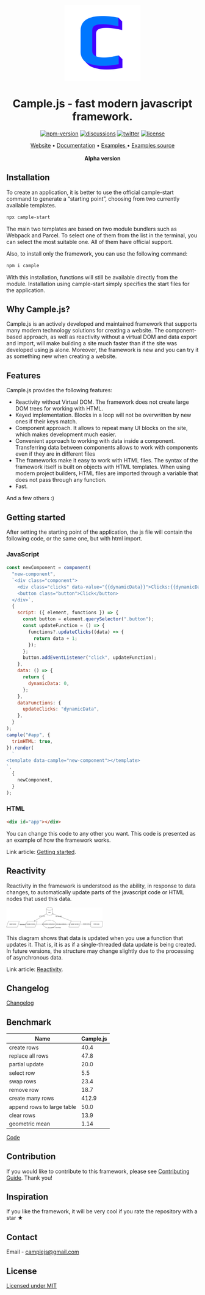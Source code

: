 <p align="center">
    <a href="https://www.npmjs.com/package/cample">
        <img width="200" height="200" src="https://github.com/Camplejs/media/blob/main/logo_transparent.png" alt="cample" >
    </a>
</p>
<h1 align="center">Cample.js - fast modern javascript framework.</h1>
<div align="center">

[![npm-version](https://img.shields.io/npm/v/cample?logo=npm&color=0183ff&style=for-the-badge)](https://www.npmjs.com/package/cample)
[![discussions](https://img.shields.io/badge/discussions-0183ff?style=for-the-badge&logo=github&labelColor=555555)](https://github.com/Camplejs/Cample.js/discussions)
[![twitter](https://img.shields.io/badge/twitter-0183ff?style=for-the-badge&logo=x&labelColor=555555)](https://twitter.com/Camplejs)
[![license](https://img.shields.io/npm/l/cample?color=0183ff&style=for-the-badge)](https://github.com/Camplejs/Cample.js/blob/main/LICENSE)

</div>

<div align="center"><a href="https://camplejs.github.io">Website</a> • <a href="https://camplejs.github.io/documentation/introduction.html">Documentation</a> • <a href="https://camplejs.github.io/examples.html"> Examples </a> • <a href="https://codepen.io/Camplejs">Examples source</a></div>
<br>

<div align="center"><b>Alpha version</b></div>

## Installation

To create an application, it is better to use the official cample-start command to generate a “starting point”, choosing from two currently available templates.

```bash
npx cample-start
```

The main two templates are based on two module bundlers such as Webpack and Parcel. To select one of them from the list in the terminal, you can select the most suitable one. All of them have official support.

Also, to install only the framework, you can use the following command:

```bash
npm i cample
```

With this installation, functions will still be available directly from the module. Installation using cample-start simply specifies the start files for the application.

## Why Cample.js?

Cample.js is an actively developed and maintained framework that supports many modern technology solutions for creating a website. The component-based approach, as well as reactivity without a virtual DOM and data export and import, will make building a site much faster than if the site was developed using js alone. Moreover, the framework is new and you can try it as something new when creating a website.

## Features

Cample.js provides the following features:

- Reactivity without Virtual DOM. The framework does not create large DOM trees for working with HTML.
- Keyed implementation. Blocks in a loop will not be overwritten by new ones if their keys match.
- Component approach. It allows to repeat many UI blocks on the site, which makes development much easier.
- Convenient approach to working with data inside a component. Transferring data between components allows to work with components even if they are in different files
- The frameworks make it easy to work with HTML files. The syntax of the framework itself is built on objects with HTML templates. When using modern project builders, HTML files are imported through a variable that does not pass through any function.
- Fast.

And a few others :)

## Getting started

After setting the starting point of the application, the js file will contain the following code, or the same one, but with html import.

### JavaScript

```javascript
const newComponent = component(
  "new-component",
  `<div class="component">
    <div class="clicks" data-value="{{dynamicData}}">Clicks:{{dynamicData}}</div>
    <button class="button">Click</button>
  </div>`,
  {
    script: ({ element, functions }) => {
      const button = element.querySelector(".button");
      const updateFunction = () => {
        functions?.updateClicks((data) => {
          return data + 1;
        });
      };
      button.addEventListener("click", updateFunction);
    },
    data: () => {
      return {
        dynamicData: 0,
      };
    },
    dataFunctions: {
      updateClicks: "dynamicData",
    },
  }
);
cample("#app", {
  trimHTML: true,
}).render(
  `
<template data-cample="new-component"></template>
`,
  {
    newComponent,
  }
);
```

### HTML

```html
<div id="app"></div>
```

You can change this code to any other you want. This code is presented as an example of how the framework works.

Link article: <a href="https://camplejs.github.io/documentation/getting-started.html">Getting started</a>.<br>

## Reactivity

Reactivity in the framework is understood as the ability, in response to data changes, to automatically update parts of the javascript code or HTML nodes that used this data.

<a href="https://camplejs.github.io/documentation/reactivity.html">
  <img width="50%" src="https://github.com/Camplejs/media/blob/main/reactivity.svg" alt="reactivity" >
</a>

This diagram shows that data is updated when you use a function that updates it. That is, it is as if a single-threaded data update is being created. In future versions, the structure may change slightly due to the processing of asynchronous data.

Link article: <a href="https://camplejs.github.io/documentation/reactivity.html">Reactivity</a>.<br>

## Changelog

[Changelog](https://github.com/Camplejs/Cample.js/releases)

## Benchmark

| Name  | Cample.js |
| ------------- | ------------- |
| create rows  | 40.4  |
| replace all rows  | 47.8  |
| partial update  | 20.0  |
| select row  | 5.5  |
| swap rows  | 23.4  |
| remove row  | 18.7  |
| create many rows  | 412.9  |
| append rows to large table  | 50.0  |
| clear rows | 13.9  |
| geometric mean | 1.14  |

[Code](https://github.com/krausest/js-framework-benchmark/tree/master/frameworks/keyed/cample)

## Contribution

If you would like to contribute to this framework, please see [Contributing Guide](https://github.com/Camplejs/Cample.js/blob/main/CONTRIBUTING.md). Thank you!

## Inspiration

If you like the framework, it will be very cool if you rate the repository with a star ★

## Contact

Email - camplejs@gmail.com

## License

[Licensed under MIT](https://github.com/Camplejs/Cample.js/blob/main/LICENSE)
